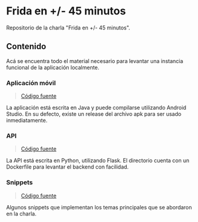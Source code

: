 # Frida en +/- 45 minutos
Repositorio de la charla "Frida en +/- 45 minutos".

## Contenido
Acá se encuentra todo el material necesario para levantar una instancia funcional de la aplicación localmente.
### Aplicación móvil
> [Código fuente](https://github.com/TaconeoMental/frida-en-45-minutos/tree/main/AndroidApp)

La aplicación está escrita en Java y puede compilarse utilizando Android Studio. En su defecto, existe un release del archivo apk para ser usado inmediatamente.

### API
> [Código fuente](https://github.com/TaconeoMental/frida-en-45-minutos/tree/main/API)

La API está escrita en Python, utilizando Flask. El directorio cuenta con un Dockerfile para levantar el backend con facilidad.

### Snippets
> [Código fuente](https://github.com/TaconeoMental/frida-en-45-minutos/tree/main/snippets)

Algunos snippets que implementan los temas principales que se abordaron en la charla.
